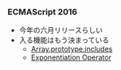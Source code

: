 ### ECMAScript 2016

* 今年の六月リリースらしい
* 入る機能はもう決まっている
  - [Array.prototype.includes](https://github.com/tc39/Array.prototype.includes/)
  - [Exponentiation Operator](https://github.com/rwaldron/exponentiation-operator)
